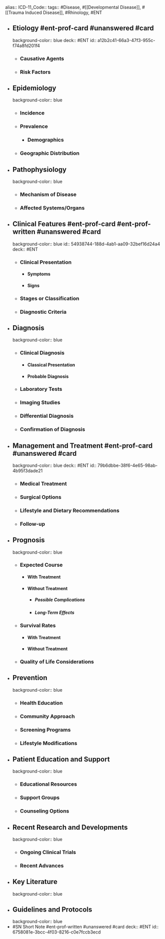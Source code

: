 alias::
ICD-11_Code::
tags:: #Disease, #[[Developmental Disease]], #[[Trauma Induced Disease]], #Rhinology, #ENT

- ## Etiology #ent-prof-card #unanswered #card
  background-color:: blue
  deck:: #ENT
  id:: a12b2c41-66a3-47f3-955c-f74a8fd201f4
	- ### Causative Agents
	- ### Risk Factors
- ## Epidemiology
  background-color:: blue
	- ### Incidence
	- ### Prevalence
		- ### Demographics
	- ### Geographic Distribution
- ## Pathophysiology
  background-color:: blue
	- ### Mechanism of Disease
	- ### Affected Systems/Organs
- ## Clinical Features #ent-prof-card #ent-prof-written #unanswered #card
  background-color:: blue
  id:: 54938744-188d-4ab1-aa09-32bef16d24a4
  deck:: #ENT
	- ### Clinical Presentation
		- #### Symptoms
		- #### Signs
	- ### Stages or Classification
	- ### Diagnostic Criteria
- ## Diagnosis
  background-color:: blue
	- ### Clinical Diagnosis
		- #### Classical Presentation
		- #### Probable Diagnosis
	- ### Laboratory Tests
	- ### Imaging Studies
	- ### Differential Diagnosis
	- ### Confirmation of Diagnosis
- ## Management and Treatment #ent-prof-card #unanswered #card
  background-color:: blue
  deck:: #ENT
  id:: 79b6dbbe-38f6-4e65-98ab-4b95f3dade21
	- ### Medical Treatment
	- ### Surgical Options
	- ### Lifestyle and Dietary Recommendations
	- ### Follow-up
- ## Prognosis
  background-color:: blue
	- ### Expected Course
		- #### With Treatment
		- #### Without Treatment
			- ##### Possible Complications
			- ##### Long-Term Effects
	- ### Survival Rates
		- #### With Treatment
		- #### Without Treatment
	- ### Quality of Life Considerations
- ## Prevention
  background-color:: blue
	- ### Health Education
	- ### Community Approach
	- ### Screening Programs
	- ### Lifestyle Modifications
- ## Patient Education and Support
  background-color:: blue
	- ### Educational Resources
	- ### Support Groups
	- ### Counseling Options
- ## Recent Research and Developments
  background-color:: blue
	- ### Ongoing Clinical Trials
	- ### Recent Advances
- ## Key Literature
  background-color:: blue
- ## Guidelines and Protocols
  background-color:: blue
- #SN Short Note #ent-prof-written #unanswered #card
  deck:: #ENT
  id:: 6758081e-3bcc-4f03-8216-c0e7fccb3ecd